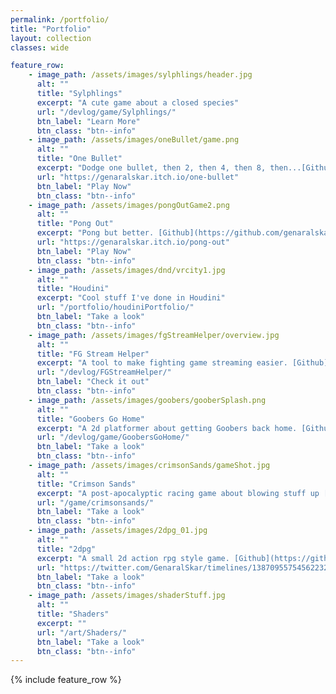 ```yaml
---
permalink: /portfolio/
title: "Portfolio"
layout: collection
classes: wide

feature_row:
    - image_path: /assets/images/sylphlings/header.jpg
      alt: ""
      title: "Sylphlings"
      excerpt: "A cute game about a closed species"
      url: "/devlog/game/Sylphlings/"
      btn_label: "Learn More"
      btn_class: "btn--info"
    - image_path: /assets/images/oneBullet/game.png
      alt: ""
      title: "One Bullet"
      excerpt: "Dodge one bullet, then 2, then 4, then 8, then...[Github](https://github.com/genaralskar/OneBullet)"
      url: "https://genaralskar.itch.io/one-bullet"
      btn_label: "Play Now"
      btn_class: "btn--info"
    - image_path: /assets/images/pongOutGame2.png
      alt: ""
      title: "Pong Out"
      excerpt: "Pong but better. [Github](https://github.com/genaralskar/Pong-Out)"
      url: "https://genaralskar.itch.io/pong-out"
      btn_label: "Play Now"
      btn_class: "btn--info"
    - image_path: /assets/images/dnd/vrcity1.jpg
      alt: ""
      title: "Houdini"
      excerpt: "Cool stuff I've done in Houdini"
      url: "/portfolio/houdiniPortfolio/"
      btn_label: "Take a look"
      btn_class: "btn--info"
    - image_path: /assets/images/fgStreamHelper/overview.jpg
      alt: ""
      title: "FG Stream Helper"
      excerpt: "A tool to make fighting game streaming easier. [Github](https://github.com/genaralskar/FG-Stream-Helper)"
      url: "/devlog/FGStreamHelper/"
      btn_label: "Check it out"
      btn_class: "btn--info"
    - image_path: /assets/images/goobers/gooberSplash.png
      alt: ""
      title: "Goobers Go Home"
      excerpt: "A 2d platformer about getting Goobers back home. [Github](https://github.com/genaralskar/Personal-Projects/tree/UnityStuff/Unity%20Projects/2D%20platformer)"
      url: "/devlog/game/GoobersGoHome/"
      btn_label: "Take a look"
      btn_class: "btn--info"
    - image_path: /assets/images/crimsonSands/gameShot.jpg
      alt: ""
      title: "Crimson Sands"
      excerpt: "A post-apocalyptic racing game about blowing stuff up [Github](https://github.com/genaralskar/Crimson-Sands)"
      url: "/game/crimsonsands/"
      btn_label: "Take a look"
      btn_class: "btn--info"
    - image_path: /assets/images/2dpg_01.jpg
      alt: ""
      title: "2dpg"
      excerpt: "A small 2d action rpg style game. [Github](https://github.com/genaralskar/Personal-Projects/tree/UnityStuff/Unity%20Projects/2dpg)"
      url: "https://twitter.com/GenaralSkar/timelines/1387095575456223232"
      btn_label: "Take a look"
      btn_class: "btn--info"
    - image_path: /assets/images/shaderStuff.jpg
      alt: ""
      title: "Shaders"
      excerpt: ""
      url: "/art/Shaders/"
      btn_label: "Take a look"
      btn_class: "btn--info"
---
```


{% include feature_row %}
